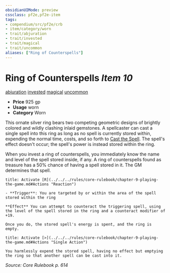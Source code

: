 ```yaml
---
obsidianUIMode: preview
cssclass: pf2e,pf2e-item
tags:
- compendium/src/pf2e/crb
- item/category/worn
- trait/abjuration
- trait/invested
- trait/magical
- trait/uncommon
aliases: ["Ring of Counterspells"]
---
```

# Ring of Counterspells *Item 10*  
[abjuration](../../../rules/traits/abjuration.md)  [invested](../../../rules/traits/invested.md)  [magical](../../../rules/traits/magical.md)  [uncommon](../../../rules/traits/uncommon.md)  

- **Price** 925 gp
- **Usage** worn
- **Category** Worn

This ornate silver ring bears two competing geometric designs of brightly colored and wildly clashing inlaid gemstones. A spellcaster can cast a single spell into this ring as long as no spell is currently stored within, expending the normal time, costs, and so forth to [Cast the Spell](../../../rules/actions/cast-a-spell.md). The spell's effect doesn't occur; the spell's power is instead stored within the ring.

When you invest a ring of counterspells, you immediately know the name and level of the spell stored inside, if any. A ring of counterspells found as treasure has a 50% chance of having a spell stored in it. The GM determines that spell.

```ad-embed-ability
title: Activate [R](../../../rules/core-rulebook/chapter-9-playing-the-game.md#Actions "Reaction")

- **Trigger**: You are targeted by or within the area of the spell stored within the ring

**Effect** You can attempt to counteract the triggering spell, using the level of the spell stored in the ring and a counteract modifier of +19.

Once you do, the stored spell's energy is spent, and the ring is empty.
```

```ad-embed-ability
title: Activate [>](../../../rules/core-rulebook/chapter-9-playing-the-game.md#Actions "Single Action")

You harmlessly expend the stored spell, having no effect but emptying the ring so that another spell can be cast into it.
```

*Source: Core Rulebook p. 614*
